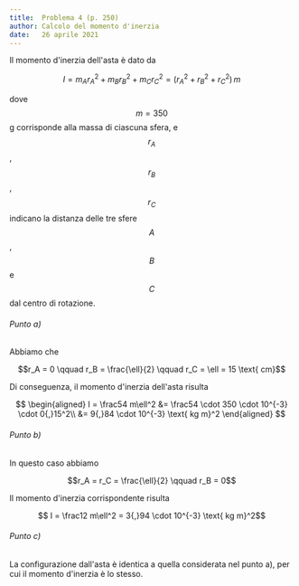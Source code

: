 ```yaml
---
title:  Problema 4 (p. 250)
author: Calcolo del momento d'inerzia
date:   26 aprile 2021
---
```

Il momento d'inerzia dell'asta è dato da

$$
  I = m_Ar_A^2 + m_Br_B^2 + m_Cr_C^2 = (r_A^2 + r_B^2 + r_C^2)\,m
$$

dove $$m = 350$$ g corrisponde alla massa di ciascuna sfera, e $$r_A$$, $$r_B$$, $$r_C$$ indicano la distanza delle tre sfere $$A$$, $$B$$ e $$C$$ dal centro di rotazione.

###### Punto a)

Abbiamo che

$$r_A = 0 \qquad r_B = \frac{\ell}{2} \qquad r_C = \ell = 15 \text{ cm}$$

Di conseguenza, il momento d'inerzia dell'asta risulta

$$
\begin{aligned}
  I = \frac54 m\ell^2 &= \frac54 \cdot 350 \cdot 10^{-3} \cdot 0{,}15^2\\
                      &= 9{,}84 \cdot 10^{-3} \text{ kg m}^2
\end{aligned}
$$

###### Punto b)

In questo caso abbiamo

$$r_A = r_C = \frac{\ell}{2} \qquad r_B = 0$$

Il momento d'inerzia corrispondente risulta

$$ I = \frac12 m\ell^2 = 3{,}94 \cdot 10^{-3} \text{ kg m}^2$$

###### Punto c)

La configurazione dall'asta è identica a quella considerata nel punto a), per cui il momento d'inerzia è lo stesso.
